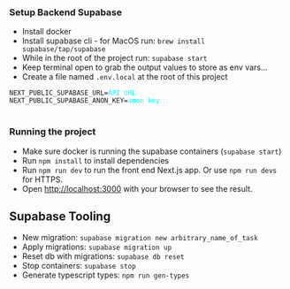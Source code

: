 ### Setup Backend Supabase

- Install docker
- Install supabase cli - for MacOS run: `brew install supabase/tap/supabase`
- While in the root of the project run: `supabase start`
- Keep terminal open to grab the output values to store as env vars...
- Create a file named `.env.local` at the root of this project
<pre>
<code>NEXT_PUBLIC_SUPABASE_URL=<span style="color: cyan;">API URL</span>
NEXT_PUBLIC_SUPABASE_ANON_KEY=<span style="color: cyan;">anon key</span>
</code>
</pre>

### Running the project

- Make sure docker is running the supabase containers (`supabase start`)
- Run `npm install` to install dependencies
- Run `npm run dev` to run the front end Next.js app. Or use `npm run devs` for HTTPS.
- Open [http://localhost:3000](http://localhost:3000) with your browser to see the result.

## Supabase Tooling

- New migration: `supabase migration new arbitrary_name_of_task`
- Apply migrations: `supabase migration up`
- Reset db with migrations: `supabase db reset`
- Stop containers: `supabase stop`
- Generate typescript types: `npm run gen-types`
